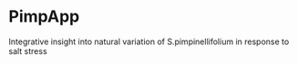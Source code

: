 # PimpApp
Integrative insight into natural variation of S.pimpinellifolium in response to salt stress
